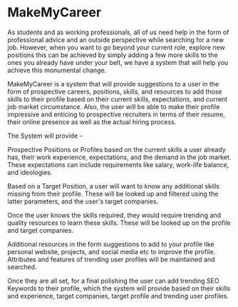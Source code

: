 # MakeMyCareer


As students and as working professionals, all of us need help in the form of professional advice and an outside perspective while searching for a new job. However, when you want to go beyond your current role, explore new positions this can be achieved by simply adding a few more skills to the ones you already have under your belt, we have a system that will help you achieve this monumental change. 

MakeMyCareer is a system that will provide suggestions to a user in the form of prospective careers, positions, skills, and resources to add those skills to their profile based on their current skills, expectations, and current job market circumstance. Also, the user will be able to make their profile impressive and enticing to prospective recruiters in terms of their resume, their online presence as well as the actual hiring process. 


The System will provide -

Prospective Positions or Profiles based on the current skills a user already has, their work experience, expectations, and the demand in the job market. These expectations can include requirements like salary, work-life balance, and ideologies.

Based on a Target Position, a user will want to know any additional skills missing from their profile. These will be looked up and filtered using the latter parameters, and the user's target companies.

Once the user knows the skills required, they would require trending and quality resources to learn these skills. These will be looked up on the profile and target companies.

Additional resources in the form suggestions to add to your profile like personal website, projects, and social media etc to improve the profile. Attributes and features of trending user profiles will be maintained and searched.

Once they are all set, for a final polishing the user can add trending SEO Keywords to their profile, which the system will provide based on their skills and experience, target companies, target profile and trending user profiles. 
